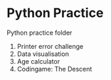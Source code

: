 # Python Practice
Python practice folder

1. Printer error challenge
2. Data visualisation
3. Age calculator
4. Codingame: The Descent

